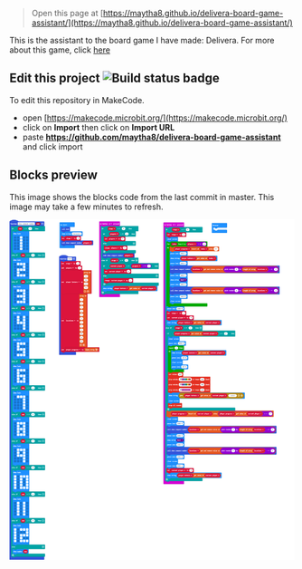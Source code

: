 
> Open this page at [https://maytha8.github.io/delivera-board-game-assistant/](https://maytha8.github.io/delivera-board-game-assistant/)

This is the assistant to the board game I have made: Delivera. For more about this game, click [here](/docs/game.md)

## Edit this project ![Build status badge](https://github.com/maytha8-delivera0board-game-assistant/workflows/MakeCode/badge.svg)

To edit this repository in MakeCode.

* open [https://makecode.microbit.org/](https://makecode.microbit.org/)
* click on **Import** then click on **Import URL**
* paste **https://github.com/maytha8/delivera-board-game-assistant** and click import

## Blocks preview

This image shows the blocks code from the last commit in master.
This image may take a few minutes to refresh.

![A rendered view of the blocks](https://github.com/maytha8/delivera-board-game-assistant/raw/master/.github/makecode/blocks.png)

